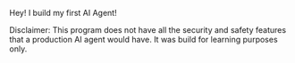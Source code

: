 Hey! I build my first AI Agent!

Disclaimer:
This program does not have all the security and safety features that a production AI agent would have. 
It was build for learning purposes only.

